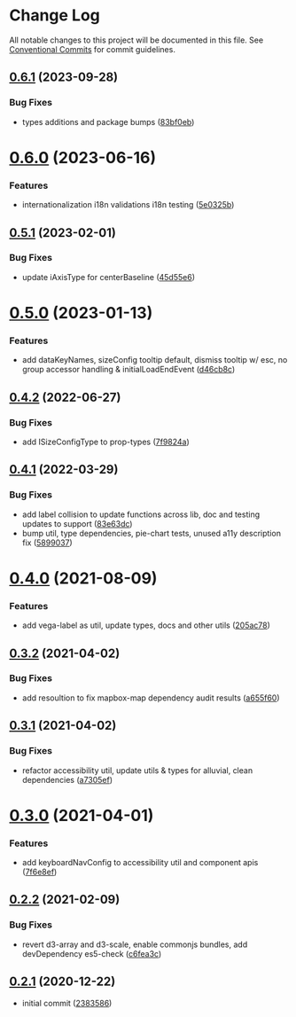 # Change Log

All notable changes to this project will be documented in this file.
See [Conventional Commits](https://conventionalcommits.org) for commit guidelines.

## [0.6.1](https://github.com/visa/visa-chart-components/compare/@visa/charts-types@0.6.0...@visa/charts-types@0.6.1) (2023-09-28)

### Bug Fixes

- types additions and package bumps ([83bf0eb](https://github.com/visa/visa-chart-components/commit/83bf0eb2299ce42575f146fc74cd0aa6001cd312))

# [0.6.0](https://github.com/visa/visa-chart-components/compare/@visa/charts-types@0.5.1...@visa/charts-types@0.6.0) (2023-06-16)

### Features

- internationalization i18n validations i18n testing ([5e0325b](https://github.com/visa/visa-chart-components/commit/5e0325b1c6727406d6964459afbd9ac0238e1cc6))

## [0.5.1](https://github.com/visa/visa-chart-components/compare/@visa/charts-types@0.5.0...@visa/charts-types@0.5.1) (2023-02-01)

### Bug Fixes

- update iAxisType for centerBaseline ([45d55e6](https://github.com/visa/visa-chart-components/commit/45d55e6d9e9e3d63aa3f1f070168ab696ea8b2ce))

# [0.5.0](https://github.com/visa/visa-chart-components/compare/@visa/charts-types@0.4.2...@visa/charts-types@0.5.0) (2023-01-13)

### Features

- add dataKeyNames, sizeConfig tooltip default, dismiss tooltip w/ esc, no group accessor handling & initialLoadEndEvent ([d46cb8c](https://github.com/visa/visa-chart-components/commit/d46cb8c8b3187bc698af3f3604c3d5951fb66e03))

## [0.4.2](https://github.com/visa/visa-chart-components/compare/@visa/charts-types@0.4.1...@visa/charts-types@0.4.2) (2022-06-27)

### Bug Fixes

- add ISizeConfigType to prop-types ([7f9824a](https://github.com/visa/visa-chart-components/commit/7f9824a14a8ea6e3460b4c01565b43e7232eb49f))

## [0.4.1](https://github.com/visa/visa-chart-components/compare/@visa/charts-types@0.4.0...@visa/charts-types@0.4.1) (2022-03-29)

### Bug Fixes

- add label collision to update functions across lib, doc and testing updates to support ([83e63dc](https://github.com/visa/visa-chart-components/commit/83e63dc352165a68aee9db4e7175fd241c13f523))
- bump util, type dependencies, pie-chart tests, unused a11y description fix ([5899037](https://github.com/visa/visa-chart-components/commit/5899037a074a4cec4112a4a8a8d78e598fdcf458))

# [0.4.0](https://github.com/visa/visa-chart-components/compare/@visa/charts-types@0.3.2...@visa/charts-types@0.4.0) (2021-08-09)

### Features

- add vega-label as util, update types, docs and other utils ([205ac78](https://github.com/visa/visa-chart-components/commit/205ac780821399871e866815f006bbcb63bd7eba))

## [0.3.2](https://github.com/visa/visa-chart-components/compare/@visa/charts-types@0.3.1...@visa/charts-types@0.3.2) (2021-04-02)

### Bug Fixes

- add resoultion to fix mapbox-map dependency audit results ([a655f60](https://github.com/visa/visa-chart-components/commit/a655f60c5b4d87f02d8ff85d524853268325eb7b))

## [0.3.1](https://github.com/visa/visa-chart-components/compare/@visa/charts-types@0.3.0...@visa/charts-types@0.3.1) (2021-04-02)

### Bug Fixes

- refactor accessibility util, update utils & types for alluvial, clean dependencies ([a7305ef](https://github.com/visa/visa-chart-components/commit/a7305ef85f8e6b17d47bfb5bfcfc307626ea8bba))

# [0.3.0](https://github.com/visa/visa-chart-components/compare/@visa/charts-types@0.2.2...@visa/charts-types@0.3.0) (2021-04-01)

### Features

- add keyboardNavConfig to accessibility util and component apis ([7f6e8ef](https://github.com/visa/visa-chart-components/commit/7f6e8efee3f3c5a865c44862a72bef498eee0289))

## [0.2.2](https://github.com/visa/visa-chart-components/compare/@visa/charts-types@0.2.1...@visa/charts-types@0.2.2) (2021-02-09)

### Bug Fixes

- revert d3-array and d3-scale, enable commonjs bundles, add devDependency es5-check ([c6fea3c](https://github.com/visa/visa-chart-components/commit/c6fea3c601dfc4650b52996721ead03a1b363e2b))

## [0.2.1](https://github.com/visa/visa-chart-components/tree/%40visa/charts-types%400.2.1) (2020-12-22)

- initial commit ([2383586](https://github.com/visa/visa-chart-components/commit/238358698bb59b8f20f424eeedc7235f51e02037))
